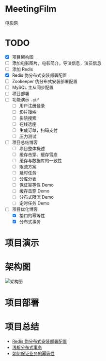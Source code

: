 # MeetingFilm
电影网

# TODO
- [x] 项目架构图
- [ ] 添加电影图片，电影简介，导演信息，演员信息
- [ ] 添加 Redis
- [x] Redis 伪分布式安装部署配置
- [ ] Zookeeper 伪分布式安装部署配置
- [ ] MySQL 主从同步配置
- [ ] 项目部署
- [ ] 功能演示 `.gif`
  - [ ] 用户注册登录
  - [ ] 影片搜索
  - [ ] 影院搜索
  - [ ] 在线选座
  - [ ] 生成订单，扫码支付
  - [ ] 压力测试
- [ ] 项目总结博客
  - [ ] 项目整体概述
  - [ ] 缓存击穿、缓存雪崩
  - [ ] 缓存与数据库的一致性
  - [ ] 限流方案
  - [ ] 延时任务
  - [ ] 分库分表
  - [ ] 保证幂等性 Demo
  - [ ] 缓存击穿 Demo
  - [ ] 分布式限流 Demo
  - [ ] 定时任务 Demo
- [ ] 项目优化博客
  - [x] 接口的幂等性
  - [X] 分布式事务
# 项目演示
# 架构图
![架构图](https://github.com/daydreamdev/MeetingFilm/blob/master/pic/%E6%9E%B6%E6%9E%84%E5%9B%BE.png)
# 项目部署
# 项目总结
- [Redis 伪分布式安装部署配置](https://github.com/daydreamdev/MeetingFilm/blob/master/note/Redis%20%E4%BC%AA%E5%88%86%E5%B8%83%E5%BC%8F%E5%AE%89%E8%A3%85%E9%83%A8%E7%BD%B2%E9%85%8D%E7%BD%AE.md) 
- [浅析分布式事务](https://github.com/daydreamdev/MeetingFilm/blob/master/note/%E6%B5%85%E6%9E%90%E5%88%86%E5%B8%83%E5%BC%8F%E4%BA%8B%E5%8A%A1.md)
- [如何保证业务的幂等性](https://github.com/daydreamdev/MeetingFilm/blob/master/note/%E5%A6%82%E4%BD%95%E4%BF%9D%E8%AF%81%E4%B8%9A%E5%8A%A1%E7%9A%84%E5%B9%82%E7%AD%89%E6%80%A7.md)

